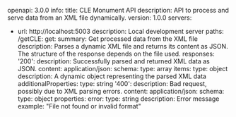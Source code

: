 openapi: 3.0.0
info:
  title: CLE Monument API
  description: API to process and serve data from an XML file dynamically.
  version: 1.0.0
servers:
  - url: http://localhost:5003
    description: Local development server
paths:
  /getCLE:
    get:
      summary: Get processed data from the XML file
      description: Parses a dynamic XML file and returns its content as JSON. The structure of the response depends on the file used.
      responses:
        '200':
          description: Successfully parsed and returned XML data as JSON.
          content:
            application/json:
              schema:
                type: array
                items:
                  type: object
                  description: A dynamic object representing the parsed XML data
                  additionalProperties:
                    type: string
        '400':
          description: Bad request, possibly due to XML parsing errors.
          content:
            application/json:
              schema:
                type: object
                properties:
                  error:
                    type: string
                    description: Error message
                    example: "File not found or invalid format"
